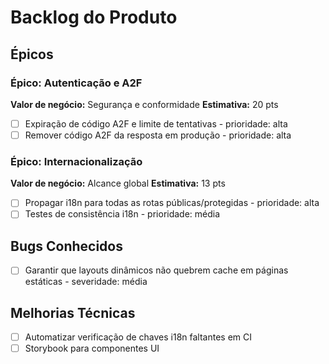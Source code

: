 # Backlog do Produto

## Épicos
### Épico: Autenticação e A2F
**Valor de negócio:** Segurança e conformidade
**Estimativa:** 20 pts

- [ ] Expiração de código A2F e limite de tentativas - prioridade: alta
- [ ] Remover código A2F da resposta em produção - prioridade: alta

### Épico: Internacionalização
**Valor de negócio:** Alcance global
**Estimativa:** 13 pts

- [ ] Propagar i18n para todas as rotas públicas/protegidas - prioridade: alta
- [ ] Testes de consistência i18n - prioridade: média

## Bugs Conhecidos
- [ ] Garantir que layouts dinâmicos não quebrem cache em páginas estáticas - severidade: média

## Melhorias Técnicas
- [ ] Automatizar verificação de chaves i18n faltantes em CI
- [ ] Storybook para componentes UI
